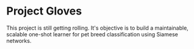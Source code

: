 # Project Gloves
This project is still getting rolling. It's objective is to build a maintainable, scalable one-shot learner for pet breed classification using Siamese networks.
